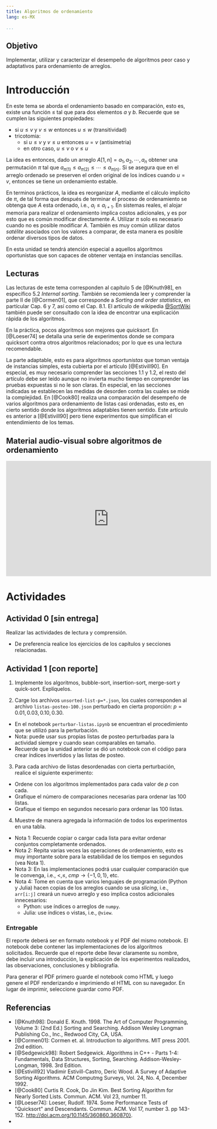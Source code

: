```yaml
---
title: Algoritmos de ordenamiento
lang: es-MX

...
```





## Objetivo
Implementar, utilizar y caracterizar el desempeño de algoritmos peor caso y adaptativos para ordenamiento de arreglos.

# Introducción

En este tema se aborda el ordenamiento basado en comparación, esto es, existe una función $\leq$ tal que para dos elementos $a$ y $b$. Recuerde que se cumplen las siguientes propiedades:

- si $u \leq v$ y $v \leq w$ entonces $u \leq w$ (transitividad)
- tricotomia:
  - si $u \leq v$ y $v \leq u$ entonces $u = v$ (antisimetria)
  - en otro caso, $u \leq v$ o $v \leq u$

La idea es entonces, dado un arreglo $A[1, n] = a_1, a_2, \cdots, a_n$ obtener una permutación $\pi$ tal que
$a_{\pi(1)} \leq a_{\pi(2)} \leq \cdots \leq a_{\pi(n)}$. Si se asegura que en el arreglo ordenado se preserven el orden original de los indices cuando $u = v$, entonces se tiene un ordenamiento estable.

En terminos prácticos, la idea es reorganizar $A$, mediante el cálculo implicito de $\pi$, de tal forma que después de terminar el proceso de ordenamiento se obtenga que $A$ esta ordenado, i.e., $a_i \leq a_{i+1}$. En sistemas reales, el alojar memoria para realizar el ordenamiento implica costos adicionales, y es por esto que es común modificar directamente $A$.
Utilizar $\pi$ solo es necesario cuando no es posible modificar $A$. También es muy común utilizar datos _satélite_ asociados con los valores a comparar, de esta manera es posible ordenar diversos tipos de datos.

En esta unidad se tendrá atención especial a aquellos algoritmos oportunistas que son capaces de obtener ventaja en instancias sencillas.

## Lecturas
Las lecturas de este tema corresponden al capítulo 5 de [@Knuth98], en específico 5.2 _Internal sorting_. También se recomienda leer y comprender la parte II de [@Cormen01], que corresponde a _Sorting and order statistics_, en partícular Cap. 6 y 7, así como el Cap. 8.1. El artículo de wikipedia [@SortWiki] también puede ser consultado con la idea de encontrar una explicación rápida de los algoritmos.

En la práctica, pocos algoritmos son mejores que _quicksort_. En [@Loeser74] se detalla una serie de experimentos donde se compara quicksort contra otros algoritmos relacionados; por lo que es una lectura recomendable.

La parte adaptable, esto es para algoritmos _oportunistas_ que toman ventaja de instancias simples, esta cubierta por el artículo [@Estivill90]. En especial, es muy necesario comprender las secciones 1.1 y 1.2, el resto del artículo debe ser leído aunque no invierta mucho tiempo en comprender las pruebas expuestas si no le son claras. En especial, en las secciones indicadas se establecen las medidas de desorden contra las cuales se mide la complejidad.
En [@Cook80] realiza una comparación del desempeño de varios algoritmos para ordenamiento de listas casi ordenadas, esto es, en cierto sentido donde los algoritmos adaptables tienen sentido. Este artículo es anterior a [@Estivill90] pero tiene experimentos que simplifican el entendimiento de los temas.


## Material audio-visual sobre algoritmos de ordenamiento

<iframe width="560" height="315" src="https://www.youtube.com/embed/F9jh0IJsg1w" frameborder="0" allow="accelerometer; autoplay; clipboard-write; encrypted-media; gyroscope; picture-in-picture" allowfullscreen></iframe>


# Actividades

## Actividad 0 [sin entrega]

Realizar las actividades de lectura y comprensión.
 - De preferencia realice los ejercicios de los capítulos y secciones relacionadas.
    
## Actividad 1 [con reporte]
1. Implemente los algoritmos, bubble-sort, insertion-sort, merge-sort y quick-sort. Explíquelos.

2. Carge los archivos `unsorted-list-p=*.json`, los cuales corresponden al archivo `listas-posteo-100.json` perturbado en cierta proporción: $p=0.01, 0.03, 0.10, 0.30$.
 - En el notebook `perturbar-listas.ipynb` se encuentran el procedimiento que se utilizó para la perturbación.
 - Nota: puede usar sus propias listas de posteo perturbadas para la actividad siempre y cuando sean comparables en tamaño.
 - Recuerde que la unidad anterior se dió un notebook con el código para crear índices invertidos y las listas de posteo.

3. Para cada archivo de listas desordenadas con cierta perturbación, realice el siguiente experimento:
 - Ordene con los algoritmos implementados para cada valor de $p$ con cada.
 - Grafique el número de comparaciones necesarias para ordenar las 100 listas.
 - Grafique el tiempo en segundos necesario para ordenar las 100 listas.

4. Muestre de manera agregada la información de todos los experimentos en una tabla.


- Nota 1: Recuerde copiar o cargar cada lista para evitar ordenar conjuntos completamente ordenados.
- Nota 2: Repita varias veces las operaciones de ordenamiento, esto es muy importante sobre para la estabilidad de los tiempos en segundos (vea Nota 1).
- Nota 3: En las implementaciones podrá usar cualquier comparación que le convenga, i.e., $<, \leq$, $cmp \rightarrow \{-1, 0, 1\}$, etc.
- Nota 4: Tome en cuenta que varios lenguajes de programación (Python y Julia) hacen copias de los arreglos cuando se usa _slicing_, i.e., `arr[i:j]` creará un nuevo arreglo y eso implica costos adicionales innecesarios:
  - Python: use índices o arreglos de `numpy`.
  - Julia: use índices o vistas, i.e., `@view`.

### Entregable
El reporte deberá ser en formato notebook y el PDF del mismo notebook. El notebook debe contener las implementaciones de los algoritmos solicitados. Recuerde que el reporte debe llevar claramente su nombre, debe incluir una introducción, la explicación de los experimentos realizados, las observaciones, conclusiones y bibliografía.

Para generar el PDF primero guarde el notebook como HTML y luego genere el PDF renderizando e imprimiendo el HTML con su navegador. En lugar de imprimir, seleccione guardar como PDF.


## Referencias #
- [@Knuth98]: Donald E. Knuth. 1998. The Art of Computer Programming, Volume 3: (2nd Ed.) Sorting and Searching. Addison Wesley Longman Publishing Co., Inc., Redwood City, CA, USA.
- [@Cormen01]: Cormen et. al. Introduction to algorithms. MIT press 2001. 2nd edition.
- [@Sedgewick98]: Robert Sedgewick. Algorithms in C++ - Parts 1-4: Fundamentals, Data Structures, Sorting, Searching. Addison-Wesley-Longman, 1998. 3rd Edition.
- [@Estivill92] Vladimir Estivill-Castro, Deric Wood. A Survey of Adaptive Sorting Algorithms. ACM Computmg Surveys, Vol. 24, No. 4, December 1992.
- [@Cook80] Curtis R. Cook, Do Jin Kim. Best Sorting Algorithm for Nearly Sorted Lists. Commun. ACM. Vol 23, number 11.
- [@Loeser74]: Loeser, Rudolf. 1974. Some Performance Tests of "Quicksort" and Descendants. Commun. ACM. Vol 17, number 3. pp 143-152. http://doi.acm.org/10.1145/360860.360870}.
- [@SortWiki]: https://en.wikipedia.org/wiki/Sorting_algorithm
